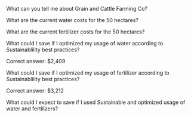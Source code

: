 What can you tell me about Grain and Cattle Farming Co?

What are the current water costs for the 50 hectares?

What are the current fertilizer costs for the 50 hectares?

What could I save if I optimized my usage of water according to Sustainablility best practices?

Correct answer: $2,409 

What could I save if I optimized my usage of fertilizer according to Sustainablility best practices?

Correct answer: $3,212

What could I expect to save if I used Sustainable and optimized usage of water and fertilizers?
